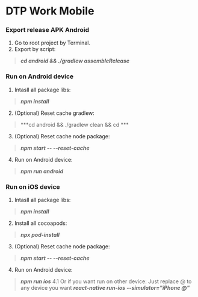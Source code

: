 # DTP Work Mobile

### Export release APK Android
1. Go to root project by Terminal.
2. Export by script:
> ***cd android && ./gradlew assembleRelease***

### Run on Android device
1. Intasll all package libs:
> ***npm install***
2. (Optional) Reset cache gradlew:
> ***cd android && ./gradlew clean && cd ***
3. (Optional) Reset cache node package:
> ***npm start -- --reset-cache***
4. Run on Android device:
> ***npm run android***

### Run on iOS device
1. Intasll all package libs:
> ***npm install***
2. Install all cocoapods:
> ***npx pod-install***
3. (Optional) Reset cache node package:
> ***npm start -- --reset-cache***
4. Run on Android device:
> ***npm run ios***
4.1 Or if you want run on other device:
Just replace @ to any device you want
> ***react-native run-ios --simulator="iPhone @"***